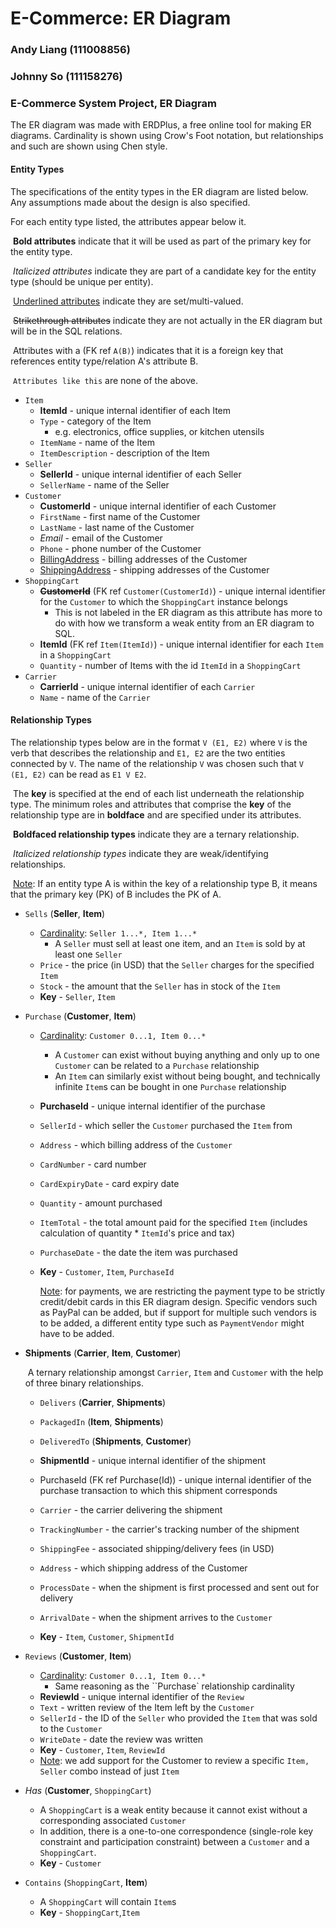 # E-Commerce: ER Diagram

### Andy Liang (111008856)

### Johnny So (111158276)



### E-Commerce System Project, ER Diagram

The ER diagram was made with ERDPlus, a free online tool for making ER diagrams. Cardinality is shown using Crow's Foot notation, but relationships and such are shown using Chen style.

#### Entity Types

The specifications of the entity types in the ER diagram are listed below. Any assumptions made about the design is also specified.

For each entity type listed, the attributes appear below it. 

​	**Bold attributes** indicate that it will be used as part of the primary key for the entity type.

​	*Italicized attributes* indicate they are part of a candidate key for the entity type (should be unique per entity).

​	<u>Underlined attributes</u> indicate they are set/multi-valued.

​	~~Strikethrough attributes~~ indicate they are not actually in the ER diagram but will be in the SQL relations.

​	Attributes with a (FK ref `A(B)`) indicates that it is a foreign key that references entity type/relation A's attribute B.

​	`Attributes like this` are none of the above.

* `Item`
  * **ItemId** - unique internal identifier of each Item
  * `Type` - category of the Item
    * e.g. electronics, office supplies, or kitchen utensils
  * `ItemName` - name of the Item
  * `ItemDescription` - description of the Item
* `Seller`
  * **SellerId** - unique internal identifier of each Seller
  * `SellerName` - name of the Seller
* `Customer`
  * **CustomerId** - unique internal identifier of each Customer
  * `FirstName` - first name of the Customer
  * `LastName` - last name of the Customer
  * *Email* - email of the Customer
  * `Phone` - phone number of the Customer
  * <u>BillingAddress</u> - billing addresses of the Customer
  * <u>ShippingAddress</u> - shipping addresses of the Customer
* `ShoppingCart`
  * ~~**CustomerId**~~ (FK ref `Customer(CustomerId)`) - unique internal identifier for the `Customer` to which the `ShoppingCart` instance belongs
    * This is not labeled in the ER diagram as this attribute has more to do with how we transform a weak entity from an ER diagram to SQL.
  * **ItemId** (FK ref `Item(ItemId)`) - unique internal identifier for each `Item` in a `ShoppingCart`
  * `Quantity` - number of Items with the id `ItemId` in a `ShoppingCart`
* `Carrier`
  * **CarrierId** - unique internal identifier of each `Carrier`
  * `Name` - name of the `Carrier`

#### Relationship Types

The relationship types below are in the format `V (E1, E2)` where `V` is the verb that describes the relationship and `E1, E2` are the two entities connected by `V`. The name of the relationship `V` was chosen such that `V (E1, E2)` can be read as `E1 V E2`. 

​	The **key** is specified at the end of each list underneath the relationship type. The minimum roles and attributes that comprise the **key** of the relationship type are in **boldface** and are specified under its attributes. 

​	**Boldfaced relationship types** indicate they are a ternary relationship. 

​	*Italicized relationship types* indicate they are weak/identifying relationships.

​	<u>Note</u>: If an entity type A is within the key of a relationship type B, it means that the primary key (PK) of B includes the PK of A.

* `Sells` (**Seller**, **Item**)

  * <u>Cardinality</u>: `Seller 1...*, Item 1...*`
    * A `Seller` must sell at least one item, and an `Item` is sold by at least one `Seller`
  * `Price` - the price (in USD) that the `Seller` charges for the specified `Item`
  * `Stock` - the amount that the `Seller` has in stock of the `Item`
  * **Key** - `Seller`, `Item`

* `Purchase` (**Customer**, **Item**)

  * <u>Cardinality</u>: `Customer 0...1, Item 0...*`

    * A `Customer` can exist without buying anything and only up to one `Customer` can be related to a `Purchase` relationship
    * An `Item` can similarly exist without being bought, and technically infinite `Item`s can be bought in one `Purchase` relationship

  * **PurchaseId** - unique internal identifier of the purchase

  * `SellerId` - which seller the `Customer` purchased the `Item` from

  * `Address` - which billing address of the `Customer`

  * `CardNumber` - card number

  * `CardExpiryDate` - card expiry date

  * `Quantity` - amount purchased

  * `ItemTotal` - the total amount paid for the specified `Item` (includes calculation of quantity * `ItemId`'s price and tax)

  * `PurchaseDate` - the date the item was purchased

  * **Key** - `Customer`, `Item`, `PurchaseId`

    <u>Note</u>: for payments, we are restricting the payment type to be strictly credit/debit cards in this ER diagram design. Specific vendors such as PayPal can be added, but if support for multiple  such vendors is to be added, a different entity type such as `PaymentVendor` might have to be added.

* **Shipments** (**Carrier**, **Item**, **Customer**)

  ​	A ternary relationship amongst `Carrier`, `Item` and `Customer` with the help of three binary relationships.

  * `Delivers` (**Carrier**, **Shipments**)
  * `PackagedIn` (**Item**, **Shipments**)
  * `DeliveredTo` (**Shipments**, **Customer**)

  * **ShipmentId** - unique internal identifier of the shipment
  * PurchaseId (FK ref Purchase(Id)) - unique internal identifier of the purchase transaction to which this shipment corresponds
  * `Carrier` - the carrier delivering the shipment
  * `TrackingNumber` - the carrier's tracking number of the shipment
  * `ShippingFee` - associated shipping/delivery fees (in USD)
  * `Address` - which shipping address of the Customer
  * `ProcessDate` - when the shipment is first processed and sent out for delivery
  * `ArrivalDate` - when the shipment arrives to the `Customer`
  * **Key** - `Item`, `Customer`, `ShipmentId`

* `Reviews` (**Customer**, **Item**)

  - <u>Cardinality</u>: `Customer 0...1, Item 0...*`
    - Same reasoning as the ``Purchase` relationship cardinality

  * **ReviewId** - unique internal identifier of the `Review`
  * `Text` - written review of the Item left by the `Customer`
  * `SellerId` - the ID of the `Seller` who provided the `Item` that was sold to the `Customer`
  * `WriteDate` - date the review was written
  * **Key** - `Customer`, `Item`, `ReviewId`
  * <u>Note</u>: we add support for the Customer to review a specific `Item, Seller` combo instead of just `Item`

* *Has* (**Customer**, `ShoppingCart`)

  * A `ShoppingCart` is a weak entity because it cannot exist without a corresponding associated `Customer`
  * In addition, there is a one-to-one correspondence (single-role key constraint and participation constraint) between a `Customer` and a `ShoppingCart`.
  * **Key** - `Customer`

* `Contains` (`ShoppingCart`, **Item**)

  * A `ShoppingCart` will contain `Item`s 
  * **Key** - `ShoppingCart`,`Item`




